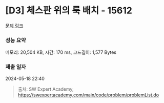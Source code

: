 # [D3] 체스판 위의 룩 배치 - 15612 

[문제 링크](https://swexpertacademy.com/main/code/problem/problemDetail.do?contestProbId=AYOBfxwaAXsDFATW) 

### 성능 요약

메모리: 20,504 KB, 시간: 170 ms, 코드길이: 1,577 Bytes

### 제출 일자

2024-05-18 22:40



> 출처: SW Expert Academy, https://swexpertacademy.com/main/code/problem/problemList.do